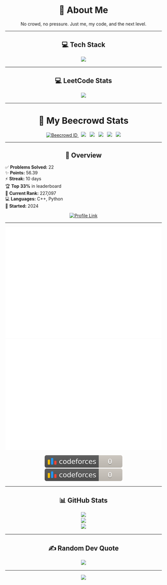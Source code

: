 <h1 align="center">💫 About Me</h1>

<p align="center">
No crowd, no pressure. Just me, my code, and the next level.
</p>

---

<h2 align="center">💻 Tech Stack</h2>

<p align="center">
  <img src="https://img.shields.io/badge/java-%23ED8B00.svg?style=for-the-badge&logo=openjdk&logoColor=white" />
</p>

---

<h2 align="center">💻 LeetCode Stats</h2>

<p align="center">
  <img src="https://leetcard.jacoblin.cool/AlgoPilot?theme=forest&font=Fira%20Code&ext=heatmap" />
</p>

---

<h1 align="center">🚀 My Beecrowd Stats</h1>

<p align="center">
  <a href="https://www.beecrowd.com.br/judge/en/profile/1153590">
    <img src="https://img.shields.io/badge/🪪_Beecrowd_ID-1153590-blueviolet?style=plastic&labelColor=2d2d2d" height="28" alt="Beecrowd ID" />
  </a>
  &nbsp;
  <img src="https://img.shields.io/badge/✅_Solved-22-success?style=plastic&labelColor=2d2d2d" height="28">
  &nbsp;
  <img src="https://img.shields.io/badge/✨_Points-56.39-yellow?style=plastic&labelColor=2d2d2d" height="28">
  &nbsp;
  <img src="https://img.shields.io/badge/⚡_Streak-10_days-orange?style=plastic&labelColor=2d2d2d" height="28">
  &nbsp;
  <img src="https://img.shields.io/badge/🏆_Top-33%25-cyan?style=plastic&labelColor=2d2d2d&color=00bcd4" height="28">
  &nbsp;
  <img src="https://img.shields.io/badge/🔰_Rank-227,097-green?style=plastic&labelColor=2d2d2d" height="28">
</p>

---

<h2 align="center">🧠 Overview</h2>


✅ <b>Problems Solved:</b> 22 <br>
✨ <b>Points:</b> 56.39 <br>
⚡ <b>Streak:</b> 10 days <br>
🏆 <b>Top 33%</b> in leaderboard <br>
🔰 <b>Current Rank:</b> 227,097 <br>
💻 <b>Languages:</b> C++, Python <br>
📅 <b>Started:</b> 2024

<p align="center">
  <a href="https://www.beecrowd.com.br/judge/en/profile/1153590">
    <img src="https://img.shields.io/badge/View%20My%20Profile-Click%20Here-green?style=plastic&labelColor=2d2d2d" alt="Profile Link">
  </a>
</p>

---

<p align="center">
  <img src="https://raw.githubusercontent.com/Algo-Pilot/friendly-waffle/main/output/light_card.svg#gh-dark-mode-only">
  <br>
  <img src="https://raw.githubusercontent.com/Algo-Pilot/friendly-waffle/main/output/light_card.svg">
</p>

<p align="center">
  <img src="https://raw.githubusercontent.com/Algo-Pilot/friendly-waffle/main/output/max_rating.svg">
  <br>
  <img src="https://raw.githubusercontent.com/Algo-Pilot/friendly-waffle/main/output/rating.svg">
</p>

---

<h2 align="center">📊 GitHub Stats</h2>

<p align="center">
  <img src="https://github-readme-stats.vercel.app/api?username=Algo-Pilot&theme=dark&hide_border=false&include_all_commits=false&count_private=false" /><br/>
  <img src="https://nirzak-streak-stats.vercel.app/?user=Algo-Pilot&theme=dark&hide_border=false" /><br/>
  <img src="https://github-readme-stats.vercel.app/api/top-langs/?username=Algo-Pilot&theme=dark&hide_border=false&include_all_commits=false&count_private=false&layout=compact" />
</p>

---

<h2 align="center">✍️ Random Dev Quote</h2>

<p align="center">
  <img src="https://quotes-github-readme.vercel.app/api?type=horizontal&theme=radical" />
</p>

---

<p align="center">
  <a href="https://visitcount.itsvg.in">
    <img src="https://visitcount.itsvg.in/api?id=Algo-Pilot&icon=0&color=0" />
  </a>
</p>

<!-- Proudly created with GPRM ( https://gprm.itsvg.in ) -->
